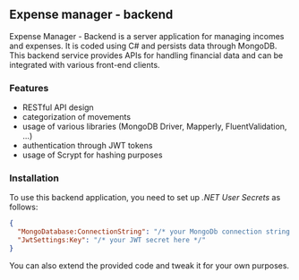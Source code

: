 ## Expense manager - backend

Expense Manager - Backend is a server application for managing incomes and expenses. It is coded using C# and persists data through MongoDB. This backend service provides APIs for handling financial data and can be integrated with various front-end clients.

### Features

- RESTful API design
- categorization of movements
- usage of various libraries (MongoDB Driver, Mapperly, FluentValidation, ...)
- authentication through JWT tokens
- usage of Scrypt for hashing purposes

### Installation

To use this backend application, you need to set up *.NET User Secrets* as follows:

``` json
{
  "MongoDatabase:ConnectionString": "/* your MongoDb connection string here */",
  "JwtSettings:Key": "/* your JWT secret here */"
}
```

You can also extend the provided code and tweak it for your own purposes.